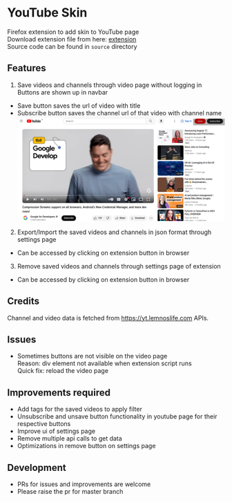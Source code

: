 # YouTube Skin
Firefox extension to add skin to YouTube page</br>
Download extension file from here: [extension](./latest-extension-file/yt_skin-1.0.10.xpi)</br>
Source code can be found in `source` directory

## Features
1. Save videos and channels through video page without logging in</br>
Buttons are shown up in navbar</br>
* Save button saves the url of video with title
* Subscribe button saves the channel url of that video with channel name
![Alt text](readme-assets/buttons.png)

2. Export/Import the saved videos and channels in json format through settings page
* Can be accessed by clicking on extension button in browser

3. Remove saved videos and channels through settings page of extension
* Can be accessed by clicking on extension button in browser

## Credits
Channel and video data is fetched from https://yt.lemnoslife.com APIs.

## Issues
* Sometimes buttons are not visible on the video page</br>
Reason: div element not available when extension script runs</br>
Quick fix: reload the video page</br>

## Improvements required
* Add tags for the saved videos to apply filter
* Unsubscribe and unsave button functionality in youtube page for their respective buttons
* Improve ui of settings page
* Remove multiple api calls to get data
* Optimizations in remove button on settings page

## Development
* PRs for issues and improvements are welcome
* Please raise the pr for master branch